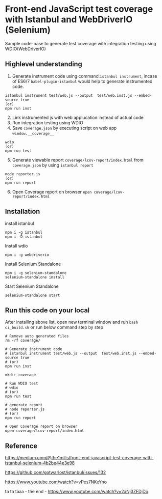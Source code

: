 # Front-end JavaScript test coverage with Istanbul and WebDriverIO (Selenium)

Sample code-base to generate test coverage with integration testing using WDIO(WebDriverIO)

## Highlevel understanding

1. Generate instrument code using command:`istanbul instrument`, incase of ES6/7 `babel-plugin-istanbul` would help to generate instrumented code. 

```
istanbul instrument test/web.js --output  test/web.inst.js --embed-source true
(or)
npm run inst
```

2. Link instrumented js with web applucation instead of actual code
3. Run integration testing using WDIO 
4. Save `coverage.json` by executing script on web app `window.__coverage__`
```
wdio
(or)
npm run test
```
5. Generate viewable report `coverage/lcov-report/index.html` from `coverage.json` by using `istanbul report`
```
node reporter.js
(or)
npm run report
```
6. Open Coverage report on browser `open coverage/lcov-report/index.html`




## Installation

install istanbul
```
npm i -g istanbul
npm i -D istanbul
```

Install wdio
```
npm i -g webdriverio
```

Install Selenium Standalone
```
npm i -g selenium-standalone
selenium-standalone install
```

Start Selenium Standalone
```
selenium-standalone start
```
## Run this code on your local
After installing above list, open new terminal window and run `bash ci_build.sh` or run below command step by step

```
# Remove auto generated files
rm -rf coverage/

# Generate instrument code
# istanbul instrument test/web.js --output  test/web.inst.js --embed-source true
# (or)
npm run inst

mkdir coverage

# Run WDIO test 
# wdio
# (or)
npm run test

# generate report 
# node reporter.js
# (or)
npm run report

# Open Coverage report on browser
open coverage/lcov-report/index.html 
```

## Reference

https://medium.com/@the1mills/front-end-javascript-test-coverage-with-istanbul-selenium-4b2be44e3e98

https://github.com/gotwarlost/istanbul/issues/132

https://www.youtube.com/watch?v=vPes7NKeYno


ta ta taaa - the end - https://www.youtube.com/watch?v=2xNj3ZFDjDo
